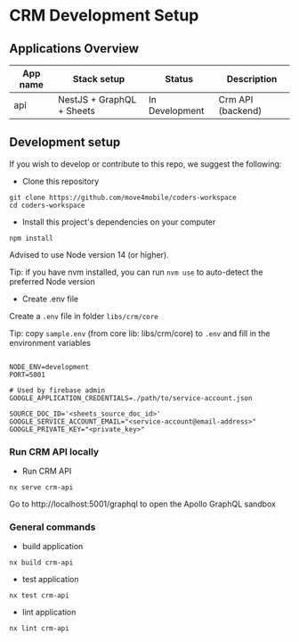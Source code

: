 # CRM Development Setup

## Applications Overview

| App name | Stack setup                 | Status         | Description       |
| -------- | --------------------------- | -------------- | ----------------- |
| api      | NestJS + GraphQL + Sheets   | In Development | Crm API (backend) |

## Development setup

If you wish to develop or contribute to this repo, we suggest the following:

- Clone this repository

```
git clone https://github.com/move4mobile/coders-workspace
cd coders-workspace
```

- Install this project's dependencies on your computer

```
npm install
```

Advised to use Node version 14 (or higher).

Tip: if you have nvm installed, you can run `nvm use` to auto-detect the preferred Node version

- Create .env file

Create a `.env` file in folder `libs/crm/core`

Tip: copy `sample.env` (from core lib: libs/crm/core) to `.env` and fill in the environment variables

```

NODE_ENV=development
PORT=5001

# Used by firebase admin
GOOGLE_APPLICATION_CREDENTIALS=./path/to/service-account.json

SOURCE_DOC_ID='<sheets_source_doc_id>'
GOOGLE_SERVICE_ACCOUNT_EMAIL="<service-account@email-address>"
GOOGLE_PRIVATE_KEY="<private_key>"

```

### Run CRM API locally

- Run CRM API

```
nx serve crm-api
```

Go to http://localhost:5001/graphql to open the Apollo GraphQL sandbox

### General commands

- build application

```
nx build crm-api
```

- test application

```
nx test crm-api
```

- lint application

```
nx lint crm-api
```

